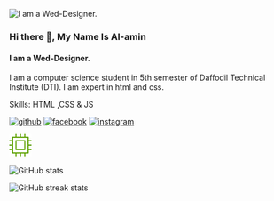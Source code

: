 ![I am a Wed-Designer.](https://scontent.fdac37-1.fna.fbcdn.net/v/t39.30808-6/426495618_720969590103038_7468392376278446121_n.jpg?_nc_cat=100&ccb=1-7&_nc_sid=783fdb&_nc_ohc=CM1KegEXQlwAX85l17D&_nc_ht=scontent.fdac37-1.fna&oh=00_AfBu5xe1ZQpEWszDn4ln9vcfMDJdj6ljs4J1vs_ESIpINw&oe=65D34084)

### Hi there 👋, My Name Is Al-amin
#### I am a Wed-Designer.

I am a computer science student in 5th semester of Daffodil Technical Institute (DTI). I am expert in html and css.

Skills: HTML ,CSS & JS



[<img src='https://cdn.jsdelivr.net/npm/simple-icons@3.0.1/icons/github.svg' alt='github' height='40'>](https://github.com/mralaminsarderanik)  [<img src='https://cdn.jsdelivr.net/npm/simple-icons@3.0.1/icons/facebook.svg' alt='facebook' height='40'>](https://www.facebook.com/https://www.facebook.com/mralaminssarderanik)  [<img src='https://cdn.jsdelivr.net/npm/simple-icons@3.0.1/icons/instagram.svg' alt='instagram' height='40'>](https://www.instagram.com/https://www.instagram.com/mralamintsu/)  

<a href='https://docs.github.com/en/developers'><img src='https://raw.githubusercontent.com/acervenky/animated-github-badges/master/assets/devbadge.gif' width='40' height='40'></a> 

![GitHub stats](https://github-readme-stats.vercel.app/api?username=mralaminsarderanik&show_icons=true&count_private=true)  

![GitHub streak stats](https://streak-stats.demolab.com/?user=mralaminsarderanik)  






